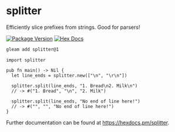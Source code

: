 # splitter

Efficiently slice prefixes from strings. Good for parsers!

[![Package Version](https://img.shields.io/hexpm/v/splitter)](https://hex.pm/packages/splitter)
[![Hex Docs](https://img.shields.io/badge/hex-docs-ffaff3)](https://hexdocs.pm/splitter/)

```sh
gleam add splitter@1
```
```gleam
import splitter

pub fn main() -> Nil {
  let line_ends = splitter.new(["\n", "\r\n"])

  splitter.split(line_ends, "1. Bread\n2. Milk\n")
  // -> #("1. Bread", "\n", "2. Milk")

  splitter.split(line_ends, "No end of line here!")
  // -> #("", "", "No end of line here!")
}
```

Further documentation can be found at <https://hexdocs.pm/splitter>.
